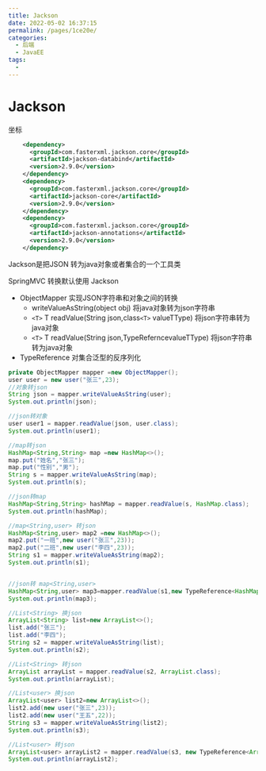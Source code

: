 ```yaml
---
title: Jackson
date: 2022-05-02 16:37:15
permalink: /pages/1ce20e/
categories:
  - 后端
  - JavaEE
tags:
  - 
---
```

# Jackson

坐标

```xml
    <dependency>
      <groupId>com.fasterxml.jackson.core</groupId>
      <artifactId>jackson-databind</artifactId>
      <version>2.9.0</version>
    </dependency>
    <dependency>
      <groupId>com.fasterxml.jackson.core</groupId>
      <artifactId>jackson-core</artifactId>
      <version>2.9.0</version>
    </dependency>
    <dependency>
      <groupId>com.fasterxml.jackson.core</groupId>
      <artifactId>jackson-annotations</artifactId>
      <version>2.9.0</version>
    </dependency>
```



Jackson是把JSON 转为java对象或者集合的一个工具类

SpringMVC 转换默认使用 Jackson

- ObjectMapper  实现JSON字符串和对象之间的转换
  - writeValueAsString(object obj)  将java对象转为json字符串
  - `<T>` T readValue(String json,class`<T>` valueTType) 将json字符串转为java对象
  - `<T>` T readValue(String json,TypeReferncevalueTType) 将json字符串转为java对象
- TypeReference 对集合泛型的反序列化

```java
private ObjectMapper mapper =new ObjectMapper();
user user = new user("张三",23);
//对象转json
String json = mapper.writeValueAsString(user);
System.out.println(json);

//json转对象
user user1 = mapper.readValue(json, user.class);
System.out.println(user1);

//map转json
HashMap<String,String> map =new HashMap<>();
map.put("姓名","张三");
map.put("性别","男");
String s = mapper.writeValueAsString(map);
System.out.println(s);

//json转map
HashMap<String,String> hashMap = mapper.readValue(s, HashMap.class);
System.out.println(hashMap);

//map<String,user> 转json
HashMap<String,user> map2 =new HashMap<>();
map2.put("一班",new user("张三",23));
map2.put("二班",new user("李四",23));
String s1 = mapper.writeValueAsString(map2);
System.out.println(s1);


//json转 map<String,user>
HashMap<String,user> map3=mapper.readValue(s1,new TypeReference<HashMap<String,user>>(){});
System.out.println(map3);

//List<String> 换json
ArrayList<String> list=new ArrayList<>();
list.add("张三");
list.add("李四");
String s2 = mapper.writeValueAsString(list);
System.out.println(s2);

//List<String> 转json
ArrayList arrayList = mapper.readValue(s2, ArrayList.class);
System.out.println(arrayList);

//List<user> 换json
ArrayList<user> list2=new ArrayList<>();
list2.add(new user("张三",23));
list2.add(new user("王五",22));
String s3 = mapper.writeValueAsString(list2);
System.out.println(s3);

//List<user> 转json
ArrayList<user> arrayList2 = mapper.readValue(s3, new TypeReference<ArrayList<user>>(){});
System.out.println(arrayList2);
```



